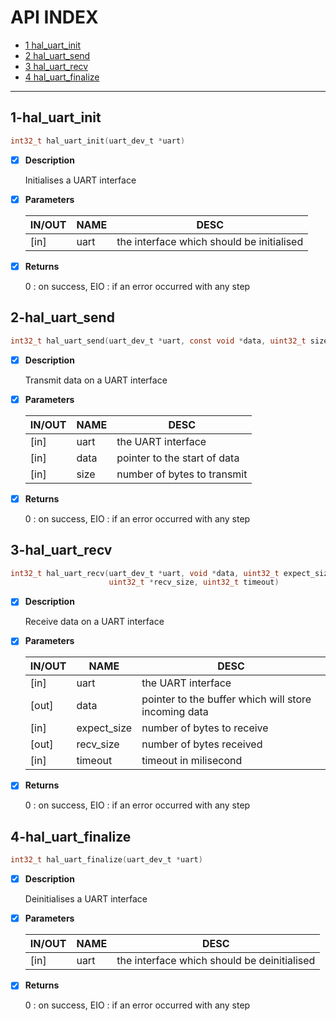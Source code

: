 # API INDEX

  * [1 hal_uart_init](#1-hal_uart_init)
  * [2 hal_uart_send](#2-hal_uart_send)
  * [3 hal_uart_recv](#3-hal_uart_recv)
  * [4 hal_uart_finalize](#4-hal_uart_finalize)

------

## 1-hal_uart_init

```c
int32_t hal_uart_init(uart_dev_t *uart)
```

- [x] **Description**

  Initialises a UART interface
 

- [x] **Parameters**

  | IN/OUT |  NAME  |  DESC  |
  |--------|--------|--------|
  | [in] | uart | the interface which should be initialised |

- [x] **Returns**

  0 : on success, EIO : if an error occurred with any step

## 2-hal_uart_send

```c
int32_t hal_uart_send(uart_dev_t *uart, const void *data, uint32_t size, uint32_t timeout)
```

- [x] **Description**

  Transmit data on a UART interface

- [x] **Parameters**

  | IN/OUT |  NAME  |  DESC  |
  |--------|--------|--------|
  | [in] | uart | the UART interface   |
  | [in] | data | pointer to the start of data   |
  | [in] | size | number of bytes to transmit |

- [x] **Returns**

  0 : on success, EIO : if an error occurred with any step

## 3-hal_uart_recv

```c
int32_t hal_uart_recv(uart_dev_t *uart, void *data, uint32_t expect_size,
                      uint32_t *recv_size, uint32_t timeout)
```

- [x] **Description**

  Receive data on a UART interface

- [x] **Parameters**

  | IN/OUT |  NAME  |  DESC  |
  |--------|--------|--------|
  | [in] |  uart |        the UART interface   |
  | [out] | data |        pointer to the buffer which will store incoming data   |
  | [in] |  expect_size | number of bytes to receive   |
  | [out] | recv_size |   number of bytes received   |
  | [in] |  timeout |     timeout in milisecond |

- [x] **Returns**

  0 : on success, EIO : if an error occurred with any step

## 4-hal_uart_finalize

```c
int32_t hal_uart_finalize(uart_dev_t *uart)
```

- [x] **Description**

  Deinitialises a UART interface

- [x] **Parameters**

  | IN/OUT |  NAME  |  DESC  |
  |--------|--------|--------|
  | [in] | uart | the interface which should be deinitialised |

- [x] **Returns**

  0 : on success, EIO : if an error occurred with any step